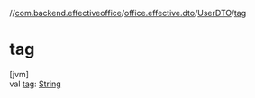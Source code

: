 //[com.backend.effectiveoffice](IdeaProjects/labs-office-elevator/effectiveOfficeBackend/documentation/gfm/index.md)/[office.effective.dto](IdeaProjects/labs-office-elevator/effectiveOfficeBackend/documentation/gfm/com.backend.effectiveoffice/office.effective.dto/index.md)/[UserDTO](IdeaProjects/labs-office-elevator/effectiveOfficeBackend/documentation/gfm/com.backend.effectiveoffice/office.effective.dto/-user-d-t-o/index.md)/[tag](IdeaProjects/labs-office-elevator/effectiveOfficeBackend/documentation/gfm/com.backend.effectiveoffice/office.effective.dto/-user-d-t-o/tag.md)

# tag

[jvm]\
val [tag](IdeaProjects/labs-office-elevator/effectiveOfficeBackend/documentation/gfm/com.backend.effectiveoffice/office.effective.dto/-user-d-t-o/tag.md): [String](https://kotlinlang.org/api/latest/jvm/stdlib/kotlin/-string/index.html)
